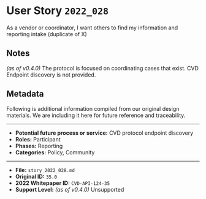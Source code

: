 
# User Story `2022_028` #

<!-- story-start -->As a vendor or coordinator, I want others to find my information and reporting intake (duplicate of X)<!-- story-end -->

## Notes ##

*(as of v0.4.0)*
The protocol is focused on coordinating cases that exist. CVD Endpoint discovery is not provided.


## Metadata ##

Following is additional information compiled from our original design materials.
We are including it here for future reference and traceability.

---

- **Potential future process or service:** CVD protocol endpoint discovery
- **Roles:** Participant
- **Phases:** Reporting
- **Categories:** Policy, Community

---

- **File:** `story_2022_028.md`
- **Original ID:** `35.0`
- **2022 Whitepaper ID:** `CVD-API-124-35`
- **Support Level:** *(as of v0.4.0)* Unsupported
